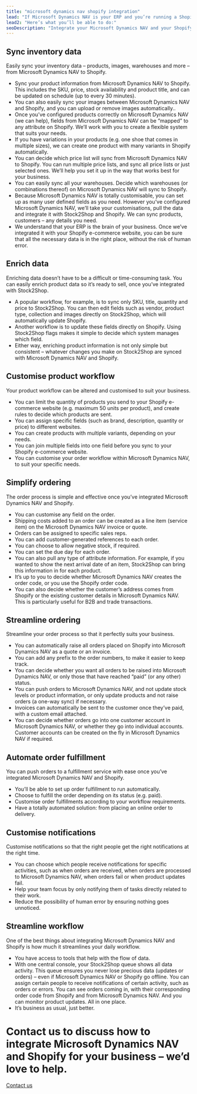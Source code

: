 ```yaml
---
title: "microsoft dynamics nav shopify integration"
lead: "If Microsoft Dynamics NAV is your ERP and you’re running a Shopify e-commerce website, it’s essential that they can communicate with each other. That’s how we can help: a Microsoft Dynamics NAV Shopify integration will make your daily business operations simple and stress-free."
lead2: "Here’s what you’ll be able to do:"
seoDescription: "Integrate your Microsoft Dynamics NAV and your Shopify e-commerce website for maximum efficiency. You’ll be able to sync inventory, enrich product data, customise a workflow to suit your needs and streamline the entire ordering process - including automatic order fulfillment. Easily."
---
```


Sync inventory data
-------------------

Easily sync your inventory data – products, images, warehouses and more – from Microsoft Dynamics NAV to Shopify.

*   Sync your product information from Microsoft Dynamics NAV to Shopify. This includes the SKU, price, stock availability and product title, and can be updated on schedule (up to every 30 minutes).
*   You can also easily sync your images between Microsoft Dynamics NAV and Shopify, and you can upload or remove images automatically..
*   Once you’ve configured products correctly on Microsoft Dynamics NAV (we can help), fields from Microsoft Dynamics NAV can be “mapped” to any attribute on Shopify. We’ll work with you to create a flexible system that suits your needs.
*   If you have variations in your products (e.g. one shoe that comes in multiple sizes), we can create one product with many variants in Shopify automatically.
*   You can decide which price list will sync from Microsoft Dynamics NAV to Shopify. You can run multiple price lists, and sync all price lists or just selected ones. We’ll help you set it up in the way that works best for your business.
*   You can easily sync all your warehouses. Decide which warehouses (or combinations thereof) on Microsoft Dynamics NAV will sync to Shopify.
*   Because Microsoft Dynamics NAV is totally customisable, you can set up as many user defined fields as you need. However you’ve configured Microsoft Dynamics NAV, we’ll take your customisations, pull the data and integrate it with Stock2Shop and Shopify. We can sync products, customers – any details you need.
*   We understand that your ERP is the brain of your business. Once we’ve integrated it with your Shopify e-commerce website, you can be sure that all the necessary data is in the right place, without the risk of human error.

Enrich data
-----------

Enriching data doesn’t have to be a difficult or time-consuming task. You can easily enrich product data so it’s ready to sell, once you’ve integrated with Stock2Shop.

*   A popular workflow, for example, is to sync only SKU, title, quantity and price to Stock2Shop. You can then edit fields such as vendor, product type, collection and images directly on Stock2Shop, which will automatically update Shopify.
*   Another workflow is to update these fields directly on Shopify. Using Stock2Shop flags makes it simple to decide which system manages which field.
*   Either way, enriching product information is not only simple but consistent – whatever changes you make on Stock2Shop are synced with Microsoft Dynamics NAV and Shopify.

Customise product workflow
--------------------------

Your product workflow can be altered and customised to suit your business.

*   You can limit the quantity of products you send to your Shopify e-commerce website (e.g. maximum 50 units per product), and create rules to decide which products are sent.
*   You can assign specific fields (such as brand, description, quantity or price) to different websites.
*   You can create products with multiple variants, depending on your needs.
*   You can join multiple fields into one field before you sync to your Shopify e-commerce website.
*   You can customise your order workflow within Microsoft Dynamics NAV, to suit your specific needs.

Simplify ordering
-----------------

The order process is simple and effective once you’ve integrated Microsoft Dynamics NAV and Shopify.

*   You can customise any field on the order.
*   Shipping costs added to an order can be created as a line item (service item) on the Microsoft Dynamics NAV invoice or quote.
*   Orders can be assigned to specific sales reps.
*   You can add customer-generated references to each order.
*   You can choose to allow negative stock, if required.
*   You can set the due day for each order.
*   You can also pull any type of attribute information. For example, if you wanted to show the next arrival date of an item, Stock2Shop can bring this information in for each product.
*   It’s up to you to decide whether Microsoft Dynamics NAV creates the order code, or you use the Shopify order code.
*   You can also decide whether the customer’s address comes from Shopify or the existing customer details in Microsoft Dynamics NAV. This is particularly useful for B2B and trade transactions.

Streamline ordering
-------------------

Streamline your order process so that it perfectly suits your business.

*   You can automatically raise all orders placed on Shopify into Microsoft Dynamics NAV as a quote or an invoice.
*   You can add any prefix to the order numbers, to make it easier to keep track.
*   You can decide whether you want all orders to be raised into Microsoft Dynamics NAV, or only those that have reached “paid” (or any other) status.
*   You can push orders to Microsoft Dynamics NAV, and not update stock levels or product information, or only update products and not raise orders (a one-way sync) if necessary.
*   Invoices can automatically be sent to the customer once they’ve paid, with a custom email attached.
*   You can decide whether orders go into one customer account in Microsoft Dynamics NAV, or whether they go into individual accounts. Customer accounts can be created on the fly in Microsoft Dynamics NAV if required.

Automate order fulfillment
--------------------------

You can push orders to a fulfillment service with ease once you’ve integrated Microsoft Dynamics NAV and Shopify.

*   You’ll be able to set up order fulfillment to run automatically.
*   Choose to fulfill the order depending on its status (e.g. paid).
*   Customise order fulfillments according to your workflow requirements.
*   Have a totally automated solution: from placing an online order to delivery.

Customise notifications
-----------------------

Customise notifications so that the right people get the right notifications at the right time.

*   You can choose which people receive notifications for specific activities, such as when orders are received, when orders are processed to Microsoft Dynamics NAV, when orders fail or when product updates fail.
*   Help your team focus by only notifying them of tasks directly related to their work.
*   Reduce the possibility of human error by ensuring nothing goes unnoticed.

Streamline workflow
-------------------

One of the best things about integrating Microsoft Dynamics NAV and Shopify is how much it streamlines your daily workflow.

*   You have access to tools that help with the flow of data.
*   With one central console, your Stock2Shop queue shows all data activity. This queue ensures you never lose precious data (updates or orders) – even if Microsoft Dynamics NAV or Shopify go offline. You can assign certain people to receive notifications of certain activity, such as orders or errors. You can see orders coming in, with their corresponding order code from Shopify and from Microsoft Dynamics NAV. And you can monitor product updates. All in one place.
*   It’s business as usual, just better.

Contact us to discuss how to integrate Microsoft Dynamics NAV and Shopify for your business – we’d love to help.
================================================================================================================

[Contact us](/contact-us "Contact Stock2Shop")
